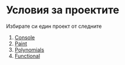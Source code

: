 # Условия за проектите

Избирате си един проект от следните
1. [Console](./1-console/README.md)
2. [Paint](./2-paint/README.md)
3. [Polynomials](./3-polynomials/README.md)
4. [Functional](./4-functional/README.md)



